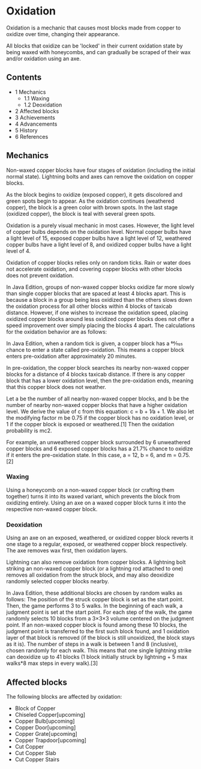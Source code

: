 # Oxidation
Oxidation is a mechanic that causes most blocks made from copper to oxidize over time, changing their appearance. 

All blocks that oxidize can be 'locked' in their current oxidation state by being waxed with honeycombs, and can gradually be scraped of their wax and/or oxidation using an axe.

## Contents
- 1 Mechanics
	- 1.1 Waxing
	- 1.2 Deoxidation
- 2 Affected blocks
- 3 Achievements
- 4 Advancements
- 5 History
- 6 References

## Mechanics
Non-waxed copper blocks have four stages of oxidation (including the initial normal state). Lightning bolts and axes can remove the oxidation on copper blocks. 

As the block begins to oxidize (exposed copper), it gets discolored and green spots begin to appear. As the oxidation continues (weathered copper), the block is a green color with brown spots. In the last stage (oxidized copper), the block is teal with several green spots.

Oxidation is a purely visual mechanic in most cases. However, the light level of copper bulbs depends on the oxidation level. Normal copper bulbs have a light level of 15, exposed copper bulbs have a light level of 12, weathered copper bulbs have a light level of 8, and oxidized copper bulbs have a light level of 4.

Oxidation of copper blocks relies only on random ticks. Rain or water does not accelerate oxidation, and covering copper blocks with other blocks does not prevent oxidation.

In Java Edition, groups of non-waxed copper blocks oxidize far more slowly than single copper blocks that are spaced at least 4 blocks apart. This is because a block in a group being less oxidized than the others slows down the oxidation process for all other blocks within 4 blocks of taxicab distance. However, if one wishes to increase the oxidation speed, placing oxidized copper blocks around less oxidized copper blocks does not offer a speed improvement over simply placing the blocks 4 apart. The calculations for the oxidation behavior are as follows:

In Java Edition, when a random tick is given, a copper block has a 64⁄1125 chance to enter a state called pre-oxidation. This means a copper block enters pre-oxidation after approximately 20 minutes.

In pre-oxidation, the copper block searches its nearby non-waxed copper blocks for a distance of 4 blocks taxicab distance. If there is any copper block that has a lower oxidation level, then the pre-oxidation ends, meaning that this copper block does not weather. 

Let a be the number of all nearby non-waxed copper blocks, and b be the number of nearby non-waxed copper blocks that have a higher oxidation level. We derive the value of c from this equation: c = b + 1⁄a + 1. We also let the modifying factor m be 0.75 if the copper block has no oxidation level, or 1 if the copper block is exposed or weathered.[1] Then the oxidation probability is  mc2.

For example, an unweathered copper block surrounded by 6 unweathered copper blocks and 6 exposed copper blocks has a 21.7% chance to oxidize if it enters the pre-oxidation state. In this case, a = 12, b = 6, and m = 0.75.[2]

### Waxing
Using a honeycomb on a non-waxed copper block (or crafting them together) turns it into its waxed variant, which prevents the block from oxidizing entirely. Using an axe on a waxed copper block turns it into the respective non-waxed copper block.

### Deoxidation
Using an axe on an exposed, weathered, or oxidized copper block reverts it one stage to a regular, exposed, or weathered copper block respectively. The axe removes wax first, then oxidation layers.

Lightning can also remove oxidation from copper blocks. A lightning bolt striking an non-waxed copper block (or a lightning rod attached to one) removes all oxidation from the struck block, and may also deoxidize randomly selected copper blocks nearby.

In Java Edition, these additional blocks are chosen by random walks as follows: The position of the struck copper block is set as the start point. Then, the game performs 3 to 5 walks. In the beginning of each walk, a judgment point is set at the start point. For each step of the walk, the game randomly selects 10 blocks from a 3×3×3 volume centered on the judgment point. If an non-waxed copper block is found among these 10 blocks, the judgment point is transferred to the first such block found, and 1 oxidation layer of that block is removed (if the block is still unoxidized, the block stays as it is). The number of steps in a walk is between 1 and 8 (inclusive), chosen randomly for each walk. This means that one single lightning strike can deoxidize up to 41 blocks (1 block initially struck by lightning + 5 max walks*8 max steps in every walk).[3]

## Affected blocks
The following blocks are affected by oxidation:

- Block of Copper
- Chiseled Copper‌[upcoming]
- Copper Bulb‌[upcoming]
- Copper Door‌[upcoming]
- Copper Grate‌[upcoming]
- Copper Trapdoor‌[upcoming]
- Cut Copper
- Cut Copper Slab
- Cut Copper Stairs

